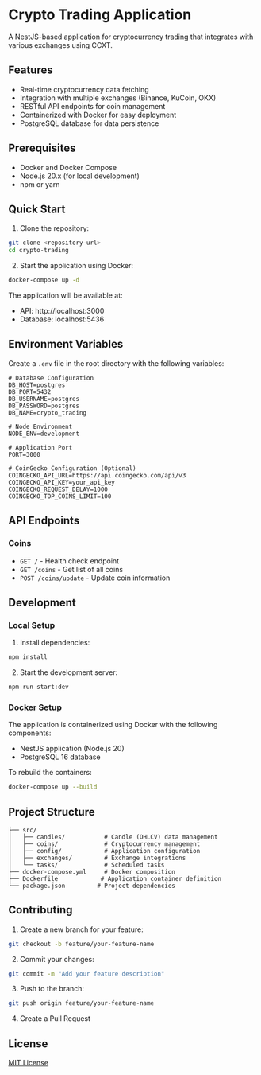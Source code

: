 # Crypto Trading Application

A NestJS-based application for cryptocurrency trading that integrates with various exchanges using CCXT.

## Features

- Real-time cryptocurrency data fetching
- Integration with multiple exchanges (Binance, KuCoin, OKX)
- RESTful API endpoints for coin management
- Containerized with Docker for easy deployment
- PostgreSQL database for data persistence

## Prerequisites

- Docker and Docker Compose
- Node.js 20.x (for local development)
- npm or yarn

## Quick Start

1. Clone the repository:
```bash
git clone <repository-url>
cd crypto-trading
```

2. Start the application using Docker:
```bash
docker-compose up -d
```

The application will be available at:
- API: http://localhost:3000
- Database: localhost:5436

## Environment Variables

Create a `.env` file in the root directory with the following variables:

```env
# Database Configuration
DB_HOST=postgres
DB_PORT=5432
DB_USERNAME=postgres
DB_PASSWORD=postgres
DB_NAME=crypto_trading

# Node Environment
NODE_ENV=development

# Application Port
PORT=3000

# CoinGecko Configuration (Optional)
COINGECKO_API_URL=https://api.coingecko.com/api/v3
COINGECKO_API_KEY=your_api_key
COINGECKO_REQUEST_DELAY=1000
COINGECKO_TOP_COINS_LIMIT=100
```

## API Endpoints

### Coins

- `GET /` - Health check endpoint
- `GET /coins` - Get list of all coins
- `POST /coins/update` - Update coin information

## Development

### Local Setup

1. Install dependencies:
```bash
npm install
```

2. Start the development server:
```bash
npm run start:dev
```

### Docker Setup

The application is containerized using Docker with the following components:
- NestJS application (Node.js 20)
- PostgreSQL 16 database

To rebuild the containers:
```bash
docker-compose up --build
```

## Project Structure

```
├── src/
│   ├── candles/           # Candle (OHLCV) data management
│   ├── coins/             # Cryptocurrency management
│   ├── config/            # Application configuration
│   ├── exchanges/         # Exchange integrations
│   └── tasks/             # Scheduled tasks
├── docker-compose.yml     # Docker composition
├── Dockerfile            # Application container definition
└── package.json         # Project dependencies
```

## Contributing

1. Create a new branch for your feature:
```bash
git checkout -b feature/your-feature-name
```

2. Commit your changes:
```bash
git commit -m "Add your feature description"
```

3. Push to the branch:
```bash
git push origin feature/your-feature-name
```

4. Create a Pull Request

## License

[MIT License](LICENSE)
